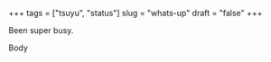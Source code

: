+++
tags = ["tsuyu", "status"]
slug = "whats-up"
draft = "false"
+++

Been super busy. 

<!--more-->

Body

